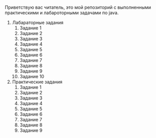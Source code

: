 Приветствую вас читатель, это мой репозиторий с выполненными практическими и лабароторными задачами по java.
1. Лабараторные задания
    1. Задание 1
    2. Задание 2
    3. Задание 3
    4. Задание 4
    5. Задание 5
    6. Задание 6
    7. Задание 7
    8. Задание 8
    9. Задание 9
    10. Задание 10
2. Практические задания
    1. Задание 1
    2. Задание 2
    3. Задание 3
    4. Задание 4
    5. Задание 5
    6. Задание 6
    7. Задание 7
    8. Задание 8
    9. Задание 9
